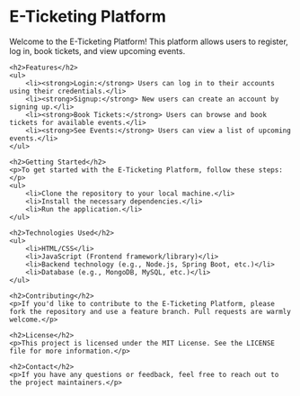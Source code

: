 <html>
<head></head>
<body>
    <h1>E-Ticketing Platform</h1>
    <p>Welcome to the E-Ticketing Platform! This platform allows users to register, log in, book tickets, and view upcoming events.</p>

    <h2>Features</h2>
    <ul>
        <li><strong>Login:</strong> Users can log in to their accounts using their credentials.</li>
        <li><strong>Signup:</strong> New users can create an account by signing up.</li>
        <li><strong>Book Tickets:</strong> Users can browse and book tickets for available events.</li>
        <li><strong>See Events:</strong> Users can view a list of upcoming events.</li>
    </ul>

    <h2>Getting Started</h2>
    <p>To get started with the E-Ticketing Platform, follow these steps:</p>
    <ul>
        <li>Clone the repository to your local machine.</li>
        <li>Install the necessary dependencies.</li>
        <li>Run the application.</li>
    </ul>

    <h2>Technologies Used</h2>
    <ul>
        <li>HTML/CSS</li>
        <li>JavaScript (Frontend framework/library)</li>
        <li>Backend technology (e.g., Node.js, Spring Boot, etc.)</li>
        <li>Database (e.g., MongoDB, MySQL, etc.)</li>
    </ul>

    <h2>Contributing</h2>
    <p>If you'd like to contribute to the E-Ticketing Platform, please fork the repository and use a feature branch. Pull requests are warmly welcome.</p>

    <h2>License</h2>
    <p>This project is licensed under the MIT License. See the LICENSE file for more information.</p>

    <h2>Contact</h2>
    <p>If you have any questions or feedback, feel free to reach out to the project maintainers.</p>
</body>
</html>